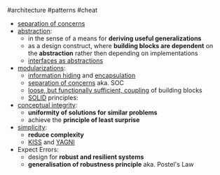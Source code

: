 #architecture #patterns #cheat 

- [separation of concerns](/separation%20of%20concerns)
- [abstraction](/abstraction):
    - in the sense of a means for **deriving useful generalizations**
    - as a design construct, where **building blocks are dependent** on the **abstraction** rather then depending on implementations
    - [interfaces as abstractions](/interfaces%20as%20abstractions)
- [modularizations](/modularizations):
    - [information hiding](/information%20hiding) and [encapsulation](/encapsulation)
    -  [separation of concerns](/separation%20of%20concerns) aka. SOC
    - [loose, but functionally sufficient, coupling](/loose,%20but%20functionally%20sufficient,%20coupling) of building blocks
    - [SOLID](/architecture/design%20principles/SOLID.md) principles:
- [conceptual integrity](/conceptual%20integrity):
    - **uniformity of solutions for similar problems**
    - achieve the **principle of least surprise**
- [simplicity](/simplicity):
    - **reduce complexity**
    - [KISS](/KISS) and [YAGNI](/YAGNI)
- Expect Errors:
    - design for **robust and resilient systems**
    - **generalisation of robustness principle** aka. Postel's Law